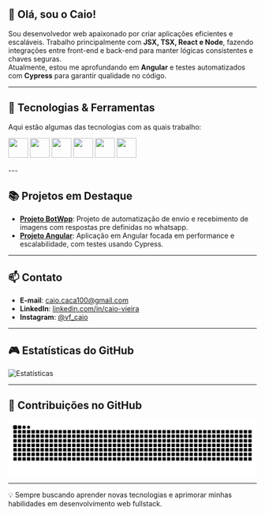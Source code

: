 ## 👋 Olá, sou o Caio!

Sou desenvolvedor web apaixonado por criar aplicações eficientes e escaláveis. Trabalho principalmente com **JSX, TSX, React e Node**, fazendo integrações entre front-end e back-end para manter lógicas consistentes e chaves seguras.  
Atualmente, estou me aprofundando em **Angular** e testes automatizados com **Cypress** para garantir qualidade no código.

---

## 🔧 Tecnologias & Ferramentas

Aqui estão algumas das tecnologias com as quais trabalho:

<p>
  <img src="https://cdn.jsdelivr.net/gh/devicons/devicon/icons/javascript/javascript-original.svg" width="40" height="40" />
  <img src="https://cdn.jsdelivr.net/gh/devicons/devicon/icons/typescript/typescript-original.svg" width="40" height="40" />
  <img src="https://cdn.jsdelivr.net/gh/devicons/devicon/icons/react/react-original.svg" width="40" height="40" />
  <img src="https://cdn.jsdelivr.net/gh/devicons/devicon/icons/nodejs/nodejs-original.svg" width="40" height="40" />
  <img src="https://cdn.jsdelivr.net/gh/devicons/devicon/icons/angularjs/angularjs-original.svg" width="40" height="40" />
  <img src="https://cdn.cypress.io/img/cypress-logo.svg" width="40" height="40" />
</p>
---

## 📚 Projetos em Destaque

- **[Projeto BotWpp]([https://github.com/Caio12131](https://github.com/Caio12131/ChatBotInteligente))**: Projeto de automatização de envio e recebimento de imagens com respostas pre definidas no whatsapp.
- **[Projeto Angular]([https://github.com/Caio12131](https://github.com/Caio12131/ProjetoAdminAuth))**: Aplicação em Angular focada em performance e escalabilidade, com testes usando Cypress.

---

## 📫 Contato

- **E-mail**: caio.caca100@gmail.com  
- **LinkedIn**: [linkedin.com/in/caio-vieira](https://www.linkedin.com/in/caio-vieira-a0a019285/)  
- **Instagram**: [@vf_caio](https://www.instagram.com/vf_caio/)

---

## 🎮 Estatísticas do GitHub

![Estatísticas](https://github-readme-stats.vercel.app/api?username=Caio12131&show_icons=true&theme=radical)

---

## 🐍 Contribuições no GitHub

![Snake Animation](https://github.com/Caio12131/Caio12131/blob/output/github-contribution-grid-snake.svg)

---

💡 Sempre buscando aprender novas tecnologias e aprimorar minhas habilidades em desenvolvimento web fullstack.
